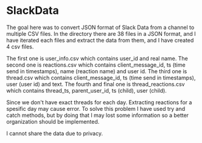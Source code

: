 # SlackData
The goal here was to convert JSON format of Slack Data from a channel to multiple CSV files.
In the directory there are 38 files in a JSON format, and I have iterated each files and extract
the data from them, and I have created 4 csv files.

The first one is user_info.csv which contains user_id and real name.
The second one is reactions.csv which contains client_message_id, ts (time send in timestamps), name (reaction name) and user id.
The third one is thread.csv which contains client_message_id, ts (time send in timestamps), user (user id) and text.
The fourth and final one is thread_reactions.csv which contains thread_ts, parent_user_id, ts (child), user (child). 

Since we don't have exact threads for each day. Extracting reactions for a spesific day may cause error. To solve this problem
I have used try and catch methods, but by doing that I may lost some information so a better organization should be implemented.


I cannot share the data due to privacy.
